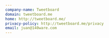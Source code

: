 ```yaml
---
company-name: Tweetboard
domain: tweetboard.me
home: http://tweetboard.me/
privacy-policy: http://tweetboard.me/privacy
email: juan@140ware.com
---
```




